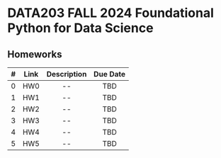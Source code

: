 # DATA203 FALL 2024 Foundational Python for Data Science


## Homeworks

| # | Link | Description | Due Date |
|:-:|:----:|:-----------:|:--------:|
| 0 | HW0 <br/>  | -- | TBD |
| 1 | HW1 <br/>  | -- | TBD |
| 2 | HW2 <br/>  | -- | TBD |
| 3 | HW3 <br/>  | -- | TBD |
| 4 | HW4 <br/>  | -- | TBD |
| 5 | HW5 <br/>  | -- | TBD |



